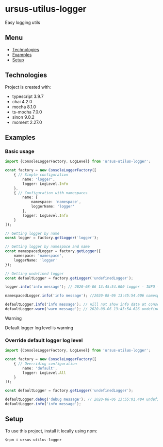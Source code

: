 # ursus-utilus-logger

Easy logging utils

## Menu

* [Technologies](#technologies)
* [Examples](#examples)
* [Setup](#setup)

## Technologies

Project is created with:

* typescript 3.9.7
* chai 4.2.0
* mocha 8.1.0
* ts-mocha 7.0.0
* sinon 9.0.2
* moment 2.27.0

## Examples

### Basic usage

```typescript
import {ConsoleLoggerFactory, LogLevel} from 'ursus-utilus-logger';

const factory = new ConsoleLoggerFactory([
    { // Simple configuration
        name: 'logger',
        logger: LogLevel.Info
    },
    { // Configuration with namespaces
        name: {
            namespace: 'namespace',
            loggerName: 'logger'
        },
        logger: LogLevel.Info
    }
]);

// Getting logger by name
const logger = factory.getLogger('logger');

// Getting logger by namespace and name
const namespacedLogger = factory.getLogger({
    namespace: 'namespace',
    loggerName: 'logger'
});

// Getting undefined logger
const defaultLogger = factory.getLogger('undefinedLogger');

logger.info('info message'); // 2020-08-06 13:45:54.600 logger - INFO - info message

namespacedLogger.info('info message'); //2020-08-06 13:45:54.606 namespace.logger - INFO - info message

defaultLogger.info('info message'); // Will not show info data at console
defaultLogger.warn('warn message'); // 2020-08-06 13:45:54.626 undefinedLogger - WARN - warn message
```

> [!WARNING]
> Default logger log level is warning

### Override default logger log level

```typescript
import {ConsoleLoggerFactory, LogLevel} from 'ursus-utilus-logger';

const factory = new ConsoleLoggerFactory([
    { // Overriding configuration
        name: 'default',
        logger: LogLevel.All
    }
]);

const defaultLogger = factory.getLogger('undefinedLogger');

defaultLogger.debug('debug message'); // 2020-08-06 13:55:01.484 undefinedLogger - DEBUG - debug message
defaultLogger.info('info message');
```

## Setup

To use this project, install it locally using npm:

`$npm i ursus-utilus-logger`
